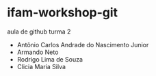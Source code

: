 # ifam-workshop-git

aula de github turma 2

- Antônio Carlos Andrade do Nascimento Junior
- Armando Neto
- Rodrigo Lima de Souza
- Clicia Maria Silva
